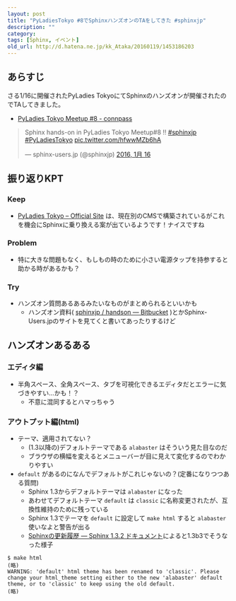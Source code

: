```yaml
---
layout: post
title: "PyLadiesTokyo #8でSphinxハンズオンのTAをしてきた #sphinxjp"
description: ""
category: 
tags: [Sphinx, イベント]
old_url: http://d.hatena.ne.jp/kk_Ataka/20160119/1453186203
---
```


## あらすじ

さる1/16に開催されたPyLadies TokyoにてSphinxのハンズオンが開催されたのでTAしてきました。

- [PyLadies Tokyo Meetup #8 - connpass](http://pyladies-tokyo.connpass.com/event/24076/)

<blockquote class="twitter-tweet" lang="ja"><p lang="en" dir="ltr">Sphinx hands-on in PyLadies Tokyo Meetup#8 !! <a href="https://twitter.com/hashtag/sphinxjp?src=hash">#sphinxjp</a> <a href="https://twitter.com/hashtag/PyLadiesTokyo?src=hash">#PyLadiesTokyo</a> <a href="https://t.co/hfwwMZb6hA">pic.twitter.com/hfwwMZb6hA</a></p>&mdash; sphinx-users.jp (@sphinxjp) <a href="https://twitter.com/sphinxjp/status/688265828190404608">2016, 1月 16</a></blockquote>
<script async src="//platform.twitter.com/widgets.js" charset="utf-8"></script>

## 振り返りKPT

### Keep

- [PyLadies Tokyo – Official Site](http://tokyo.pyladies.com/) は、現在別のCMSで構築されているがこれを機会にSphinxに乗り換える案が出ているようです！ナイスですね

### Problem

- 特に大きな問題もなく、もしもの時のために小さい電源タップを持参すると助かる時があるかも？

### Try

- ハンズオン質問あるあるみたいなものがまとめられるといいかも
    - ハンズオン資料( [sphinxjp / handson — Bitbucket](https://bitbucket.org/sphinxjp/handson) )とかSphinx-Users.jpのサイトを見てくと書いてあったりするけど

## ハンズオンあるある

### エディタ編

- 半角スペース、全角スペース、タブを可視化できるエディタだとエラーに気づきやすい…かも！？
    - 不意に混同するとハマっちゃう

### アウトプット編(html)

- テーマ、適用されてない？
    - (1.3以降の)デフォルトテーマである `alabaster` はそういう見た目なのだ
    - ブラウザの横幅を変えるとメニューバーが目に見えて変化するのでわかりやすい
- `default` があるのになんでデフォルトがこれじゃないの？(定番になりつつある質問)
    - Sphinx 1.3からデフォルトテーマは `alabaster` になった
    - あわせてデフォルトテーマ `default` は `classic` に名称変更されたが、互換性維持のために残っている
    - Sphinx 1.3でテーマを `default` に設定して `make html` すると `alabaster` 使いなよと警告が出る
    - [Sphinxの更新履歴 — Sphinx 1.3.2 ドキュメント](http://docs.sphinx-users.jp/changes.html)によると1.3b3でそうなった様子

```
$ make html
(略)
WARNING: 'default' html theme has been renamed to 'classic'. Please change your html_theme setting either to the new 'alabaster' default theme, or to 'classic' to keep using the old default.
(略)
```
